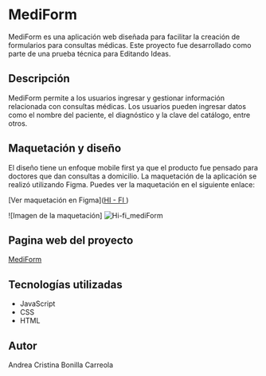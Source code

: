 # MediForm

MediForm es una aplicación web diseñada para facilitar la creación de formularios para consultas médicas. Este proyecto fue desarrollado como parte de una prueba técnica para Editando Ideas.

## Descripción

MediForm permite a los usuarios ingresar y gestionar información relacionada con consultas médicas. Los usuarios pueden ingresar datos como el nombre del paciente, el diagnóstico y la clave del catálogo, entre otros. 

## Maquetación y diseño

El diseño tiene un enfoque mobile first ya que el producto fue pensado para doctores que dan consultas a domicilio.
La maquetación de la aplicación se realizó utilizando Figma. Puedes ver la maquetación en el siguiente enlace:

[Ver maquetación en Figma]([HI - FI ](https://www.figma.com/file/Z3Xyxtb2ByAiR7EOozLZ9b/Editando_Ideas?type=design&node-id=0%3A1&mode=design&t=b6NqUCqP9o8r8FlL-1)) 

![Imagen de la maquetación] ![Hi-fi_mediForm](https://github.com/BCAndreaC/MediForm/assets/126895867/9a111b46-9a75-4ccf-848c-5f180f678d8a)


## Pagina web del proyecto

[MediForm](https://bcandreac.github.io/MediForm/src/)

## Tecnologías utilizadas

- JavaScript
- CSS
- HTML

## Autor

Andrea Cristina Bonilla Carreola
